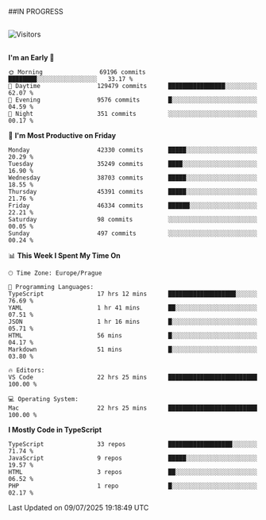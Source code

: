 ##IN PROGRESS
##
![Visitors](https://komarev.com/ghpvc/?username=petrbui&style=for-the-badge&label=Visitors+👀)



##
<!--
[![My GitHub stats](https://github-readme-stats.vercel.app/api?username=petrbui&theme=github_dark)](https://github.com/anuraghazra/github-readme-stats)

[![My wakatime stats](https://github-readme-stats.vercel.app/api/wakatime?username=petrbui&theme=github_dark)](https://github.com/anuraghazra/github-readme-stats)
-->
<!--START_SECTION:waka-->
**I'm an Early 🐤** 

```text
🌞 Morning                69196 commits       ████████░░░░░░░░░░░░░░░░░   33.17 % 
🌆 Daytime                129479 commits      ████████████████░░░░░░░░░   62.07 % 
🌃 Evening                9576 commits        █░░░░░░░░░░░░░░░░░░░░░░░░   04.59 % 
🌙 Night                  351 commits         ░░░░░░░░░░░░░░░░░░░░░░░░░   00.17 % 
```
📅 **I'm Most Productive on Friday** 

```text
Monday                   42330 commits       █████░░░░░░░░░░░░░░░░░░░░   20.29 % 
Tuesday                  35249 commits       ████░░░░░░░░░░░░░░░░░░░░░   16.90 % 
Wednesday                38703 commits       █████░░░░░░░░░░░░░░░░░░░░   18.55 % 
Thursday                 45391 commits       █████░░░░░░░░░░░░░░░░░░░░   21.76 % 
Friday                   46334 commits       ██████░░░░░░░░░░░░░░░░░░░   22.21 % 
Saturday                 98 commits          ░░░░░░░░░░░░░░░░░░░░░░░░░   00.05 % 
Sunday                   497 commits         ░░░░░░░░░░░░░░░░░░░░░░░░░   00.24 % 
```


📊 **This Week I Spent My Time On** 

```text
🕑︎ Time Zone: Europe/Prague

💬 Programming Languages: 
TypeScript               17 hrs 12 mins      ███████████████████░░░░░░   76.69 % 
YAML                     1 hr 41 mins        ██░░░░░░░░░░░░░░░░░░░░░░░   07.51 % 
JSON                     1 hr 16 mins        █░░░░░░░░░░░░░░░░░░░░░░░░   05.71 % 
HTML                     56 mins             █░░░░░░░░░░░░░░░░░░░░░░░░   04.17 % 
Markdown                 51 mins             █░░░░░░░░░░░░░░░░░░░░░░░░   03.80 % 

🔥 Editors: 
VS Code                  22 hrs 25 mins      █████████████████████████   100.00 % 

💻 Operating System: 
Mac                      22 hrs 25 mins      █████████████████████████   100.00 % 
```

**I Mostly Code in TypeScript** 

```text
TypeScript               33 repos            ██████████████████░░░░░░░   71.74 % 
JavaScript               9 repos             █████░░░░░░░░░░░░░░░░░░░░   19.57 % 
HTML                     3 repos             ██░░░░░░░░░░░░░░░░░░░░░░░   06.52 % 
PHP                      1 repo              █░░░░░░░░░░░░░░░░░░░░░░░░   02.17 % 
```




 Last Updated on 09/07/2025 19:18:49 UTC
<!--END_SECTION:waka-->
